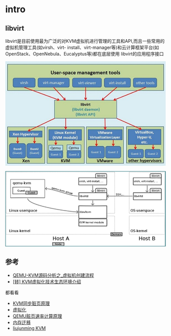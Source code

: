 
# intro

## libvirt

libvirt是目前使用最为广泛的对KVM虚拟机进行管理的工具和API,而且一些常用的虚拟机管理工具(如virsh、virt- install、virt-manager等)和云计算框架平台(如OpenStack、OpenNebula、Eucalyptus等)都在底层使用 libvirt的应用程序接口

![20240720005413](https://raw.githubusercontent.com/learner-lu/picbed/master/20240720005413.png)

![20240720005427](https://raw.githubusercontent.com/learner-lu/picbed/master/20240720005427.png)


## 参考

- [QEMU-KVM源码分析之_虚拟机创建流程](https://leo-hou.github.io/2022/03/13/QEMU-KVM%E6%BA%90%E7%A0%81%E5%88%86%E6%9E%90%E4%B9%8B%E2%80%94%E2%80%94%E8%99%9A%E6%8B%9F%E6%9C%BA%E5%88%9B%E5%BB%BA%E6%B5%81%E7%A8%8B/)
- [[转] KVM虚拟化技术生态环境介绍](https://www.cnblogs.com/popsuper1982/p/3815360.html)

都看看

- [KVM同步脏页原理](https://blog.csdn.net/huang987246510/article/details/108348207)
- [虚拟化](https://blog.csdn.net/huang987246510/category_6939709.html)
- [QEMU脏页速率计算原理](https://blog.csdn.net/huang987246510/article/details/118424717)
- [内存迁移](https://blog.csdn.net/huang987246510/category_10631817.html)
- [liujunming KVM](https://liujunming.top/categories/KVM/)